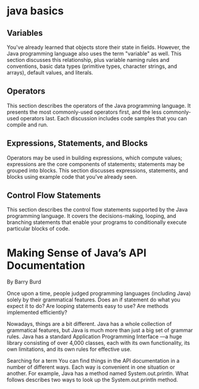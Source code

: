 # java basics 

## Variables
You've already learned that objects store their state in fields. However, the Java programming language also uses the term "variable" as well. This section discusses this relationship, plus variable naming rules and conventions, basic data types (primitive types, character strings, and arrays), default values, and literals.
## Operators
This section describes the operators of the Java programming language. It presents the most commonly-used operators first, and the less commonly-used operators last. Each discussion includes code samples that you can compile and run.
## Expressions, Statements, and Blocks
Operators may be used in building expressions, which compute values; expressions are the core components of statements; statements may be grouped into blocks. This section discusses expressions, statements, and blocks using example code that you've already seen.
## Control Flow Statements
This section describes the control flow statements supported by the Java programming language. It covers the decisions-making, looping, and branching statements that enable your programs to conditionally execute particular blocks of code.



# Making Sense of Java’s API Documentation

By Barry Burd

Once upon a time, people judged programming languages (including Java) solely by their grammatical features. Does an if statement do what you expect it to do? Are looping statements easy to use? Are methods implemented efficiently?

Nowadays, things are a bit different. Java has a whole collection of grammatical features, but Java is much more than just a big set of grammar rules. Java has a standard Application Programming Interface —a huge library consisting of over 4,000 classes, each with its own functionality, its own limitations, and its own rules for effective use.

Searching for a term
You can find things in the API documentation in a number of different ways. Each way is convenient in one situation or another. For example, Java has a method named System.out.println. What follows describes two ways to look up the System.out.println method.
